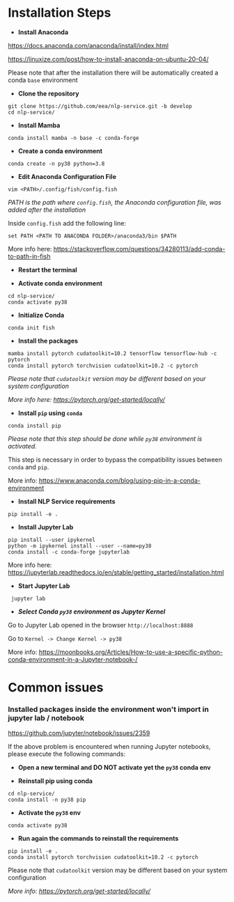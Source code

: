 # Installation Steps

* **Install Anaconda**

https://docs.anaconda.com/anaconda/install/index.html

https://linuxize.com/post/how-to-install-anaconda-on-ubuntu-20-04/

Please note that after the installation there will be automatically created a conda  ``base`` environment

* **Clone the repository**

```shell
git clone https://github.com/eea/nlp-service.git -b develop
cd nlp-service/
```
* **Install Mamba**

```shell
conda install mamba -n base -c conda-forge
```

* **Create a conda environment**

```shell
conda create -n py38 python=3.8
```

* **Edit Anaconda Configuration File**

```shell
vim <PATH>/.config/fish/config.fish
```
*PATH is the path where ``config.fish``, the Anaconda configuration file, was added after the installation*

Inside ``config.fish`` add the following line:
```shell
set PATH <PATH TO ANACONDA FOLDER>/anaconda3/bin $PATH
```
More info here: https://stackoverflow.com/questions/34280113/add-conda-to-path-in-fish

* **Restart the terminal**

* **Activate conda environment**

```shell
cd nlp-service/
conda activate py38
```
* **Initialize Conda**

```shell
conda init fish
```

* **Install the packages**

```shell
mamba install pytorch cudatoolkit=10.2 tensorflow tensorflow-hub -c pytorch
conda install pytorch torchvision cudatoolkit=10.2 -c pytorch
```

 *Please note that ``cudatoolkit`` version may be different based on your system configuration*

 *More info here: https://pytorch.org/get-started/locally/*

* **Install ``pip`` using ``conda``**

```shell
conda install pip
```
*Please note that this step should be done while ``py38`` environment is activated.*

This step is necessary in order to bypass the compatibility issues between ``conda`` and ``pip``.

More info: https://www.anaconda.com/blog/using-pip-in-a-conda-environment

* **Install NLP Service requirements**

```shell
pip install -e .
```

* **Install Jupyter Lab**

```shell
pip install --user ipykernel
python -m ipykernel install --user --name=py38
conda install -c conda-forge jupyterlab
```
More info here:
https://jupyterlab.readthedocs.io/en/stable/getting_started/installation.html

* **Start Jupyter Lab**

```shell
 jupyter lab
```

* ***Select Conda ``py38`` environment as Jupyter Kernel***

Go to Jupyter Lab opened in the browser
``http://localhost:8888``

Go to ``Kernel -> Change Kernel -> py38``

More info:
https://moonbooks.org/Articles/How-to-use-a-specific-python-conda-environment-in-a-Jupyter-notebook-/

# Common issues

### Installed packages inside the environment won't import in jupyter lab / notebook ###
https://github.com/jupyter/notebook/issues/2359

If the above problem is encountered when running Jupyter notebooks, please execute the following commands:

* **Open a new terminal and DO NOT activate yet the ``py38`` conda env**


* **Reinstall pip using conda**

```shell
cd nlp-service/
conda install -n py38 pip
```
* **Activate the ``py38`` env**

```shell
conda activate py38
```
* **Run again the commands to reinstall the requirements**

```shell
pip install -e .
conda install pytorch torchvision cudatoolkit=10.2 -c pytorch
```
Please note that ``cudatoolkit`` version may be different based on your system configuration

 *More info: https://pytorch.org/get-started/locally/*
